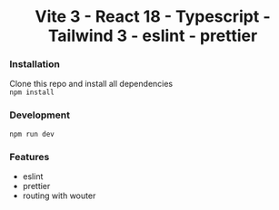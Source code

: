 <h1 align="center">Vite 3 - React 18 - Typescript - Tailwind 3 - eslint - prettier</h1>

### Installation

Clone this repo and install all dependencies  
`npm install`

### Development
`npm run dev`


### Features
- eslint
- prettier
- routing with wouter
